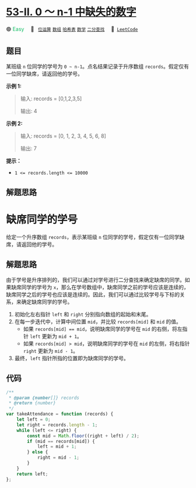# [53-II. 0 ～ n-1 中缺失的数字](https://leetcode.cn/problems/que-shi-de-shu-zi-lcof)

🟢 <font color=#15bd66>Easy</font>&emsp; 🔖&ensp; [`位运算`](/tag/bit-manipulation.md) [`数组`](/tag/array.md) [`哈希表`](/tag/hash-table.md) [`数学`](/tag/math.md) [`二分查找`](/tag/binary-search.md)&emsp; 🔗&ensp;[`LeetCode`](https://leetcode.cn/problems/que-shi-de-shu-zi-lcof)

## 题目

某班级 `n` 位同学的学号为 `0 ~ n-1`。点名结果记录于升序数组 `records`。假定仅有一位同学缺席，请返回他的学号。

**示例 1:**

> 输入: records = [0,1,2,3,5]
>
> 输出: 4

**示例 2:**

> 输入: records = [0, 1, 2, 3, 4, 5, 6, 8]
>
> 输出: 7

**提示：**

- `1 <= records.length <= 10000`

## 解题思路

# 缺席同学的学号

给定一个升序数组 `records`，表示某班级 `n` 位同学的学号，假定仅有一位同学缺席，请返回他的学号。

## 解题思路

由于学号是升序排列的，我们可以通过对学号进行二分查找来确定缺席的同学。如果缺席同学的学号为 `x`，那么在学号数组中，缺席同学之前的学号应该是连续的，缺席同学之后的学号也应该是连续的。因此，我们可以通过比较学号与下标的关系，来确定缺席同学的学号。

1. 初始化左右指针 `left` 和 `right` 分别指向数组的起始和末尾。
2. 在每一步迭代中，计算中间位置 `mid`，并比较 `records[mid]` 和 `mid` 的值。
   - 如果 `records[mid] == mid`，说明缺席同学的学号在 `mid` 的右侧，将左指针 `left` 更新为 `mid + 1`。
   - 如果 `records[mid] > mid`，说明缺席同学的学号在 `mid` 的左侧，将右指针 `right` 更新为 `mid - 1`。
3. 最终，`left` 指针所指的位置即为缺席同学的学号。

## 代码

```javascript
/**
 * @param {number[]} records
 * @return {number}
 */
var takeAttendance = function (records) {
	let left = 0;
	let right = records.length - 1;
	while (left <= right) {
		const mid = Math.floor((right + left) / 2);
		if (mid == records[mid]) {
			left = mid + 1;
		} else {
			right = mid - 1;
		}
	}
	return left;
};
```
